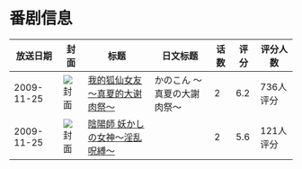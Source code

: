 # 番剧信息

|放送日期|封面|标题|日文标题|话数|评分|评分人数|
|---|---|---|---|---|---|---|
|2009-11-25|![封面](https://lain.bgm.tv/pic/cover/c/22/7f/2811_i7m7I.jpg)|[我的狐仙女友 ～真夏的大谢肉祭～](https://bangumi.tv/subject/2811)|かのこん ～真夏の大謝肉祭～|2|6.2|736人评分|
|2009-11-25|![封面](https://bangumi.tv/img/no_icon_subject.png)|[陰陽師 妖かしの女神～淫乱呪縛～](https://bangumi.tv/subject/70290)||2|5.6|121人评分|
